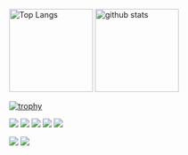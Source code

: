 <p align="left"> 
  <img alt="Top Langs" height="150px" src="https://github-readme-stats.vercel.app/api/top-langs/?username=deco-L&layout=compact&count_private=true&show_icons=true&show_icons=true&theme=onedark" />
  <img alt="github stats" height="150px" src="https://github-readme-stats.vercel.app/api?username=deco-L&count_private=true&show_icons=true&show_icons=true&theme=onedark" />
</p>

[![trophy](https://github-profile-trophy.vercel.app/?username=deco-L&theme=gruvbox)](https://github.com/deco-L/github-profile-trophy)

[![](https://raw.githubusercontent.com/deco-L/deco-L/master/profile-summary-card-output/solarized/0-profile-details.svg)](https://github.com/deco-L/github-profile-summary-cards)
[![](https://raw.githubusercontent.com/deco-L/deco-L/master/profile-summary-card-output/solarized/1-repos-per-language.svg)](https://github.com/deco-L/github-profile-summary-cards) [![](https://raw.githubusercontent.com/deco-L/deco-L/master/profile-summary-card-output/solarized/2-most-commit-language.svg)](https://github.com/deco-L/github-profile-summary-cards)
[![](https://raw.githubusercontent.com/deco-L/deco-L/master/profile-summary-card-output/solarized/3-stats.svg)](https://github.com/deco-L/github-profile-summary-cards) [![](https://raw.githubusercontent.com/deco-L/deco-L/master/profile-summary-card-output/solarized/4-productive-time.svg)](https://github.com/deco-L/github-profile-summary-cards)

[![](https://activity-graph.herokuapp.com/graph?username=deco-L&theme=github)](https://activity-graph.herokuapp.com/graph?username=deco-L&theme=github)
[![](https://github-readme-streak-stats.herokuapp.com/?user=deco-L&theme=dark)](https://github-readme-streak-stats.herokuapp.com/?user=deco-L&theme=dark)

<!--
**deco-L/deco-L** is a ✨ _special_ ✨ repository because its `README.md` (this file) appears on your GitHub profile.

Here are some ideas to get you started:

- 🔭 I’m currently working on ...
- 🌱 I’m currently learning ...
- 👯 I’m looking to collaborate on ...
- 🤔 I’m looking for help with ...
- 💬 Ask me about ...
- 📫 How to reach me: ...
- 😄 Pronouns: ...
- ⚡ Fun fact: ...
-->
